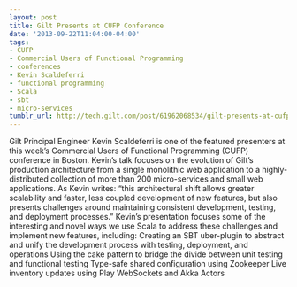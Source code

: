 ```yaml
---
layout: post
title: Gilt Presents at CUFP Conference
date: '2013-09-22T11:04:00-04:00'
tags:
- CUFP
- Commercial Users of Functional Programming
- conferences
- Kevin Scaldeferri
- functional programming
- Scala
- sbt
- micro-services
tumblr_url: http://tech.gilt.com/post/61962068534/gilt-presents-at-cufp-conference
---
```



Gilt Principal Engineer Kevin Scaldeferri is one of the featured presenters at this week’s Commercial Users of Functional Programming (CUFP) conference in Boston. Kevin’s talk focuses on the evolution of Gilt’s production architecture from a single monolithic web application to a highly-distributed collection of more than 200 micro-services and small web applications. As Kevin writes: “this architectural shift allows greater scalability and faster, less coupled development of new features, but also presents challenges around maintaining consistent development, testing, and deployment processes.”
Kevin’s presentation focuses some of the interesting and novel ways we use Scala to address these challenges and implement new features, including:
Creating an SBT uber-plugin to abstract and unify the development process with testing, deployment, and operations
Using the cake pattern to bridge the divide between unit testing and functional testing
Type-safe shared configuration using Zookeeper
Live inventory updates using Play WebSockets and Akka Actors
